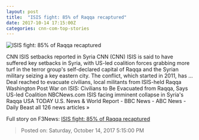 ```yaml
---
layout: post
title:  "ISIS fight: 85% of Raqqa recaptured"
date: 2017-10-14 17:15:00Z
categories: cnn-com-top-stories
---
```


![ISIS fight: 85% of Raqqa recaptured](http://cdn.cnn.com/cnnnext/dam/assets/170916022555-inside-deir-ezzor-isis-heartland-pleitgen-00000425-super-tease.jpg)

CNN ISIS setbacks reported in Syria CNN (CNN) ISIS is said to have suffered key setbacks in Syria, with US-led coalition forces grabbing more turf in the terror group's self-declared capital of Raqqa and the Syrian military seizing a key eastern city. The conflict, which started in 2011, has ... Deal reached to evacuate civilians, local militants from ISIS-held Raqqa Washington Post War on ISIS: Civilians to Be Evacuated from Raqqa, Says US-led Coalition NBCNews.com ISIS facing imminent collapse in Syria's Raqqa USA TODAY U.S. News & World Report - BBC News - ABC News - Daily Beast all 126 news articles »


Full story on F3News: [ISIS fight: 85% of Raqqa recaptured](http://www.f3nws.com/n/sUptTH)

> Posted on: Saturday, October 14, 2017 5:15:00 PM
